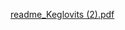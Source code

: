 [readme_Keglovits (2).pdf](https://github.com/user-attachments/files/17427751/readme_Keglovits.2.pdf)
